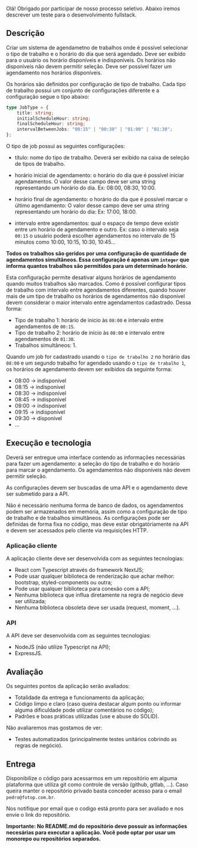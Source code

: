 Olá! Obrigado por participar de nosso processo seletivo. Abaixo iremos descrever um teste para o desenvolvimento fullstack.

## Descrição

Criar um sistema de agendametno de trabalhos onde é possível selecionar o tipo de trabalho e o horário do dia que será agendado. Deve ser exibido para o usuário os horário disponíveis e indisponíveis. Os horários não disponíveis não devem permitir seleção. Deve ser possível fazer um agendamento nos horários disponíveis.

Os horários são definidos por configuração de tipo de trabalho. Cada tipo de trabalho possui um conjunto de configurações diferente e a configuração segue o tipo abaixo:

```typescript
type JobType = {
    title: string;
    initialScheduleHour: string;
    finalScheduleHour: string;
    intervalBetweenJobs: "00:15" | "00:30" | "01:00" | "01:30";
};
```

O tipo de job possui as seguintes configurações:

- título: nome do tipo de trabalho. Deverá ser exibido na caixa de seleção de tipos de trabalho.

- horário inicial de agendamento: o horário do dia que é possível iniciar agendamentos. O valor desse campo deve ser uma string representando um horário do dia. Ex: 08:00, 08:30, 10:00.

- horário final de agendamento: o horário do dia que é possível marcar o último agendamento: O valor desse campo deve ser uma string representando um horário do dia: Ex: 17:00, 18:00.

- intervalo entre agendamentos: qual o espaço de tempo deve existir entre um horário de agendamento e outro. Ex: caso o intervalo seja `00:15` o usuário poderá escolher agendamentos no intervalo de 15 minutos como 10:00, 10:15, 10:30, 10:45...

**Todos os trabalhos são geridos por uma configuração de quantidade de agendamentos simultâneos. Essa configuração é apenas um `integer` que informa quantos trabalhos são permitidos para um determinado horário.**

Esta configuração permite desativar alguns horários de agendamento quando muitos trabalhos são marcados. Como é possível configurar tipos de trabalho com intervalo entre agendamentos diferentes, quando houver mais de um tipo de trabalho os horários de agendamentos não disponível devem considerar o maior intervalo entre agendamentos cadastrado. Dessa forma:

- Tipo de trabalho 1: horário de início às `08:00` e intervalo entre agendamentos de `00:15`.
- Tipo de trabalho 2: horário de início às `08:00` e intervalo entre agendamentos de `01:30`.
- Trabalhos simultâneos: 1.

Quando um job for cadastrado usando o `tipo de trabalho 2` no horário das `08:00` e um segundo trabalho for agendado usando o `tipo de trabalho 1`, os horários de agendamento devem ser exibidos da seguinte forma:

- 08:00 -> indisponível
- 08:15 -> indisponível
- 08:30 -> indisponível
- 08:45 -> indisponível
- 09:00 -> indisponível
- 09:15 -> indisponível
- 09:30 -> disponível
- ...

## Execução e tecnologia
Deverá ser entregue uma interface contendo as informações necessárias para fazer um agendamento: a seleção do tipo de trabalho e do horário para marcar o agendamento. Os agendamentos não disponíveis não devem permitir seleção.

As configurações devem ser buscadas de uma API e o agendamento deve ser submetido para a API.

Não é necessário nenhuma forma de banco de dados, os agendamentos podem ser armazenados em memória, assim como a configuração de tipo de trabalho e de trabalhos simultâneos. As configurações pode ser definidas de forma fixa no código, mas deve estar obrigatóriamente na API e devem ser acessados pelo cliente via requisições HTTP.

### Aplicação cliente
A aplicação cliente deve ser desenvolvida com as seguintes tecnologias:

- React com Typescript através do framework NextJS;
- Pode usar qualquer biblioteca de renderização que achar melhor: bootstrap, styled-components ou outra;
- Pode usar qualquer biblioteca para conexão com a API;
- Nenhuma biblioteca que influa diretamente na regra de negócio deve ser utilizada;
- Nenhuma biblioteca obsoleta deve ser usada (request, moment, ...).

### API
A API deve ser desenvolvida com as seguintes tecnologias:

- NodeJS (não utilize Typescript na API);
- ExpressJS.

## Avaliação
Os seguintes pontos da aplicação serão avaliados:

- Totalidade da entrega e funcionamento da aplicação;
- Código limpo e claro (caso queira destacar algum ponto ou informar alguma dificuldade pode utilizar comentários no código);
- Padrões e boas práticas utilizadas (use e abuse do SOLID).

Não avaliaremos mas gostamos de ver:
- Testes automatizados (principalmente testes unitários cobrindo as regras de negócio).

## Entrega
Disponibilize o código para acessarmos em um repositório em alguma plataforma que utiliza git como controle de versão (github, gitlab, ...). Caso queira manter o repositório privado basta conceder acesso para o email `pedro@fotop.com.br`.

Nos notifique por email que o codigo está pronto para ser avaliado e nos envie o link do repositório.

**Importante: No README.md do repositório deve possuir as informações necesárias para executar a aplicação. Você pode optar por usar um monorepo ou repositórios separados.** 
